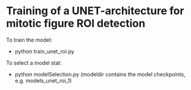 # Training of a UNET-architecture for mitotic figure ROI detection

To train the model:
- python train_unet_roi.py <valrun>

To select a model stat:
- python modelSelection.py <valrun> <modeldir>
   (modeldir contains the model checkpoints, e.g. models_unet_roi_1)

